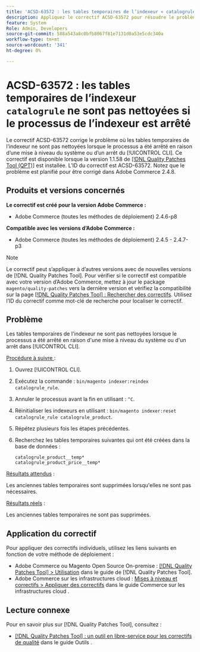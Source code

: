 ```yaml
---
title: 'ACSD-63572 : les tables temporaires de l’indexeur « catalogrule » ne sont pas nettoyées si le processus de l’indexeur est terminé'
description: Appliquez le correctif ACSD-63572 pour résoudre le problème d’Adobe Commerce où les tables de l’indexeur ne sont pas nettoyées lorsque le processus a été arrêté en raison d’une mise à niveau du système ou d’un arrêt du [!UICONTROL CLI].
feature: System
Role: Admin, Developers
source-git-commit: 588a543a8c0bfb8067f81e7131d0a53e5cdc340a
workflow-type: tm+mt
source-wordcount: '341'
ht-degree: 0%

---
```



# ACSD-63572 : les tables temporaires de l’indexeur `catalogrule` ne sont pas nettoyées si le processus de l’indexeur est arrêté

Le correctif ACSD-63572 corrige le problème où les tables temporaires de l’indexeur ne sont pas nettoyées lorsque le processus a été arrêté en raison d’une mise à niveau du système ou d’un arrêt du [!UICONTROL CLI]. Ce correctif est disponible lorsque la version 1.1.58 de [[!DNL Quality Patches Tool (QPT)]](/help/tools/quality-patches-tool/quality-patches-tool-to-self-serve-quality-patches.md) est installée. L’ID du correctif est ACSD-63572. Notez que le problème est planifié pour être corrigé dans Adobe Commerce 2.4.8.

## Produits et versions concernés

**Le correctif est créé pour la version Adobe Commerce :**

* Adobe Commerce (toutes les méthodes de déploiement) 2.4.6-p8

**Compatible avec les versions d’Adobe Commerce :**

* Adobe Commerce (toutes les méthodes de déploiement) 2.4.5 - 2.4.7-p3

>[!NOTE]
>
>Le correctif peut s’appliquer à d’autres versions avec de nouvelles versions de [!DNL Quality Patches Tool]. Pour vérifier si le correctif est compatible avec votre version d’Adobe Commerce, mettez à jour le package `magento/quality-patches` vers la dernière version et vérifiez la compatibilité sur la page [[!DNL Quality Patches Tool] : Rechercher des correctifs](https://experienceleague.adobe.com/tools/commerce-quality-patches/index.html). Utilisez l’ID du correctif comme mot-clé de recherche pour localiser le correctif.

## Problème

Les tables temporaires de l&#39;indexeur ne sont pas nettoyées lorsque le processus a été arrêté en raison d&#39;une mise à niveau du système ou d&#39;un arrêt dans [!UICONTROL CLI].

<u>Procédure à suivre </u> :

1. Ouvrez [!UICONTROL CLI].
1. Exécutez la commande : `bin/magento indexer:reindex catalogrule_rule`.
1. Annuler le processus avant la fin en utilisant : `^C`.
1. Réinitialiser les indexeurs en utilisant : `bin/magento indexer:reset catalogrule_rule catalogrule_product`.
1. Répétez plusieurs fois les étapes précédentes.
1. Recherchez les tables temporaires suivantes qui ont été créées dans la base de données :

   ```
   catalogrule_product__temp*
   catalogrule_product_price__temp*
   ```

<u>Résultats attendus</u> :

Les anciennes tables temporaires sont supprimées lorsqu&#39;elles ne sont pas nécessaires.

<u>Résultats réels</u> :

Les anciennes tables temporaires ne sont pas supprimées.

## Application du correctif

Pour appliquer des correctifs individuels, utilisez les liens suivants en fonction de votre méthode de déploiement :

* Adobe Commerce ou Magento Open Source On-premise : [[!DNL Quality Patches Tool] > Utilisation](/help/tools/quality-patches-tool/usage.md) dans le guide de [!DNL Quality Patches Tool].
* Adobe Commerce sur les infrastructures cloud : [Mises à niveau et correctifs > Appliquer des correctifs](https://experienceleague.adobe.com/docs/commerce-cloud-service/user-guide/develop/upgrade/apply-patches.html) dans le guide Commerce sur les infrastructures cloud .

## Lecture connexe

Pour en savoir plus sur [!DNL Quality Patches Tool], consultez :

* [[!DNL Quality Patches Tool] : un outil en libre-service pour les correctifs de qualité](/help/tools/quality-patches-tool/quality-patches-tool-to-self-serve-quality-patches.md) dans le guide Outils .

